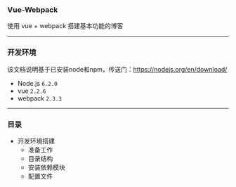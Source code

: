 ### Vue-Webpack

使用 vue + webpack 搭建基本功能的博客

---
### 开发环境
该文档说明基于已安装node和npm，传送门：https://nodejs.org/en/download/
- Node.js  ```6.2.0```
- vue  ```2.2.6```
- webpack  ```2.3.3```

---
### 目录
- 开发环境搭建
	- 准备工作
	- 目录结构
	- 安装依赖模块
	- 配置文件
